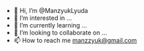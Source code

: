 - 👋 Hi, I’m @ManzyukLyuda
- 👀 I’m interested in ...
- 🌱 I’m currently learning ...
- 💞️ I’m looking to collaborate on ...
- 📫 How to reach me manzzyuk@gmail.com

<!---
ManzyukLyuda/ManzyukLyuda is a ✨ special ✨ repository because its `README.md` (this file) appears on your GitHub profile.
You can click the Preview link to take a look at your changes.
--->
